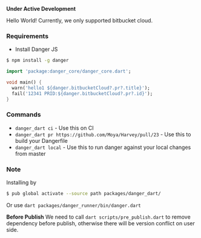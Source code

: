 **Under Active Development**

Hello World!
Currently, we only supported bitbucket cloud.

### Requirements

- Install Danger JS

```bash
$ npm install -g danger
```

```dart
import 'package:danger_core/danger_core.dart';

void main() {
  warn('hello1 ${danger.bitbucketCloud?.pr?.title}');
  fail('12341 PRID:${danger.bitbucketCloud?.pr?.id}');
}
```

### Commands

- `danger_dart ci` - Use this on CI
- `danger_dart pr https://github.com/Moya/Harvey/pull/23` - Use this to build your Dangerfile
- `danger_dart local` - Use this to run danger against your local changes from master

### Note

Installing by

```bash
$ pub global activate --source path packages/danger_dart/
```

Or use `dart packages/danger_runner/bin/danger.dart`

**Before Publish**
We need to call `dart scripts/pre_publish.dart` to remove dependency before publish, otherwise there will be version conflict on user side.
